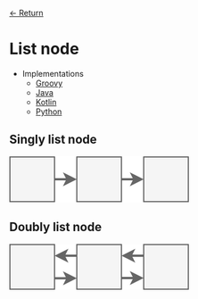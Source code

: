 [&larr; Return](https://hanggrian.github.io/grind-leetcode/)

# List node

- Implementations
  - [Groovy](https://github.com/hanggrian/grind-leetcode/blob/main/groovy/src/main/groovy/concepts/ListNode.groovy)
  - [Java](https://github.com/hanggrian/grind-leetcode/blob/main/java/src/main/java/concepts/ListNode.java)
  - [Kotlin](https://github.com/hanggrian/grind-leetcode/blob/main/kotlin/src/main/kotlin/concepts/ListNodes.kt)
  - [Python](https://github.com/hanggrian/grind-leetcode/blob/main/python/src/concepts/list_nodes.py)

## Singly list node

![](https://github.com/hanggrian/grind-leetcode/raw/assets/concepts/singly-list-node.svg)

## Doubly list node

![](https://github.com/hanggrian/grind-leetcode/raw/assets/concepts/doubly-list-node.svg)
